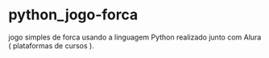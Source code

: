 # python_jogo-forca
jogo simples de forca usando a linguagem Python realizado junto com Alura ( plataformas de cursos ).
